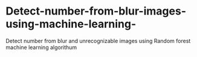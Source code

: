 # Detect-number-from-blur-images-using-machine-learning-
Detect number from blur and unrecognizable images using Random forest machine learning algorithum
